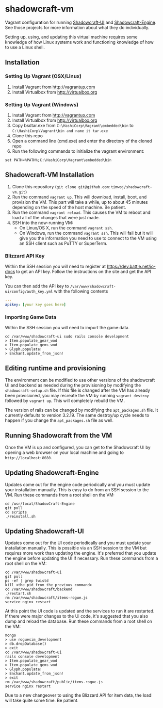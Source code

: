 # shadowcraft-vm

Vagrant configuration for running
[Shadowcraft-UI](https://github.com/cheald/shadowcraft-ui) and
[Shadowcraft-Engine](https://github.com/dazer/ShadowCraft-Engine). See those
projects for more information about what they do individually.

Setting up, using, and updating this virtual machine requires some knowledge of
how Linux systems work and functioning knowledge of how to use a Linux shell.

## Installation

### Setting Up Vagrant (OSX/Linux)

  1. Install Vagrant from http://vagrantup.com
  2. Install Virtualbox from http://virtualbox.org

### Setting Up Vagrant (Windows)

  1. Install Vagrant from http://vagrantup.com
  2. Install Virtualbox from http://virtualbox.org
  3. Copy bsdtar.exe from `C:\HashiCorp\Vagrant\embedded\bin` to
     `C:\HashiCorp\Vagrant\bin and name it tar.exe`
  4. Clone this repo
  5. Open a command line (cmd.exe) and enter the directory of the cloned repo
  6. Run the following commands to initialize the vagrant environment:

    set PATH=%PATH%;C:\HashiCorp\Vagrant\embedded\bin

## Shadowcraft-VM Installation

  1. Clone this repository (`git clone
     git@github.com:timwoj/shadowcraft-vm.git`)
  2. Run the command `vagrant up`. This will download, install, boot, and
     provision the VM. This part will take a while, up to about 45 minutes
     depending on the speed of the host machine. Be patient.
  3. Run the command `vagrant reload`. This causes the VM to reboot and load
     all of the changes that were just made.
  4. SSH into the now-running VM:
     - On Linux/OS X, run the command `vagrant ssh`.
     - On Windows, run the command `vagrant ssh`. This will fail but it will
       give you the information you need to use to connect to the VM using an
       SSH client such as PuTTY or SuperTerm.

### Blizzard API Key

Within the SSH session you will need to register at
https://dev.battle.net/io-docs to get an API key. Follow the instructions on
the site and get the API key.

You can then add the API key to `/var/www/shadowcraft-ui/config/auth_key.yml`
with the following contents

```yaml
---
apikey: [your key goes here]
```

### Importing Game Data

Within the SSH session you will need to import the game data.

    cd /var/www/shadowcraft-ui sudo rails console development
    > Item.populate_gear_wod
    > Item.populate_gems_wod
    > Glyph.populate!
    > Enchant.update_from_json!

## Editing runtime and provisioning

The environment can be modified to use other versions of the shadowcraft UI and
backend as needed during the provisioning by modifying the
`shadowcraft-setup.sh` file. If this file is changed after the VM has already
been provisioned, you may recreate the VM by running `vagrant destroy` followed
by `vagrant up`. This will completely rebuild the VM.

The version of rails can be changed by modifying the `apt_packages.sh` file. It
currently defaults to version 3.2.19. The same destroy/up cycle needs to happen
if you change the `apt_packages.sh` file as well.

## Running Shadowcraft from the VM

Once the VM is up and configured, you can get to the Shadowcraft UI by opening a
web browser on your local machine and going to `http://localhost:8080`.

## Updating Shadowcraft-Engine

Updates come out for the engine code periodically and you must update your
installation manually. This is easy to do from an SSH session to the VM. Run
these commands from a root shell on the VM:

    cd /usr/local/ShadowCraft-Engine
    git pull
    cd scripts
    ./reinstall.sh

## Updating Shadowcraft-UI

Updates come out for the UI code periodically and you must update your
installation manually. This is possible via an SSH session to the VM but
requires more work than updating the engine. It's preferred that you update the
engine before updating the UI if necessary. Run these commands from a root
shell on the VM:

    cd /var/www/shadowcraft-ui
    git pull
    ps -ef | grep twistd
    kill <the pid from the previous command>
    cd /var/www/shadowcraft/backend
    ./restart.sh
    rm /var/www/shadowcraft/items-rogue.js
    service nginx restart

At this point the UI code is updated and the services to run it are restarted.
If there were major changes to the UI code, it's suggested that you also dump
and reload the database. Run these commands from a root shell on the VM:

    mongo
    > use roguesim_development
    > db.dropDatabase()
    > exit
    cd /var/www/shadowcraft-ui
    rails console development
    > Item.populate_gear_wod
    > Item.populate_gems_wod
    > Glyph.populate!
    > Enchant.update_from_json!
    > exit
    rm /var/www/shadowcraft/public/items-rogue.js
    service nginx restart

Due to a new changeover to using the Blizzard API for item data, the load will
take quite some time. Be patient.
